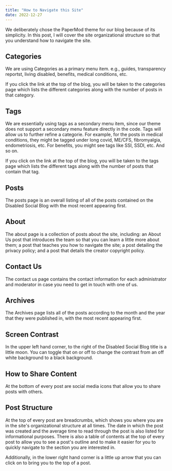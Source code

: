 ```yaml
---
title: "How to Navigate this Site"
date: 2022-12-27
---
```


We deliberately chose the PaperMod theme for our blog because of its simplicity. In this post, I will cover the site organizational structure so that you understand how to navigate the site.

## Categories

We are using Categories as a primary menu item. e.g., guides, transparency reportst, living disabled, benefits, medical conditions, etc. 

If you click the link at the top of the blog, you will be taken to the categories page which lists the different categories along with the number of posts in that category.

## Tags

We are essentially using tags as a secondary menu item, since our theme does not support a secondary menu feature directly in the code. Tags will allow us to further refine a categorie. For example, for the posts in medical conditions, they might be tagged under long covid, ME/CFS, fibromyalgia, endometriosis, etc. For benefits, you might see tags like SSI, SSDI, etc. And so on.

If you click on the link at the top of the blog, you will be taken to the tags page which lists the different tags along with the number of posts that contain that tag.

## Posts

The posts page is an overall listing of all of the posts contained on the Disabled Social Blog with the most recent appearing first.

## About

The about page is a collection of posts about the site, including: an About Us post that introduces the team so that you can learn a little more about them; a post that teaches you how to navigate the site; a post detailing the privacy policy; and a post that details the creator copyright policy.

## Contact Us

The contact us page contains the contact information for each administrator and moderator in case you need to get in touch with one of us.

## Archives

The Archives page lists all of the posts according to the month and the year that they were published in, with the most recent appearing first.

## Screen Contrast

In the upper left hand corner, to the right of the Disabled Social Blog title is a little moon. You can toggle that on or off to change the contrast from an off white background to a black background. 

## How to Share Content

At the bottom of every post are social media icons that allow you to share posts with others. 

## Post Structure

At the top of every post are breadcrumbs, which shows you where you are in the site's organizational structure at all times. The date in which the post was created and the average time to read through the post is also listed for informational purposes. There is also a table of contents at the top of every post to allow you to see a post's outline and to make it easier for you to quickly navigate to the section you are interested in. 

Additionally, in the lower right hand corner is a little up arrow that you can click on to bring you to the top of a post.



